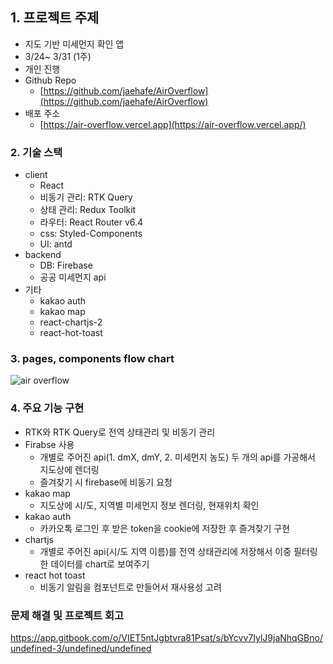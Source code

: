## 1. 프로젝트 주제

- 지도 기반 미세먼지 확인 앱
- 3/24~ 3/31 (1주)
- 개인 진행
- Github Repo
    - [https://github.com/jaehafe/AirOverflow](https://github.com/jaehafe/AirOverflow)
- 배포 주소
    - [https://air-overflow.vercel.app](https://air-overflow.vercel.app/)

### 2. 기술 스택

- client
    - React
    - 비동기 관리: RTK Query
    - 상태 관리: Redux Toolkit
    - 라우터: React Router v6.4
    - css: Styled-Components
    - UI: antd
- backend
    - DB: Firebase
    - 공공 미세먼지 api
- 기타
    - kakao auth
    - kakao map
    - react-chartjs-2
    - react-hot-toast

### 3. pages, components flow chart
![air overflow](https://github.com/jaehafe/AirOverflow/assets/108874515/24baba86-c206-45d8-8395-d843b26a5772)


### 4. 주요 기능 구현

- RTK와 RTK Query로 전역 상태관리 및 비동기 관리
- Firabse 사용
    - 개별로 주어진 api(1. dmX, dmY, 2. 미세먼지 농도) 두 개의 api를 가공해서 지도상에 렌더링
    - 즐겨찾기 시 firebase에 비동기 요청
- kakao map
    - 지도상에 시/도, 지역별 미세먼지 정보 렌더링, 현재위치 확인
- kakao auth
    - 카카오톡 로그인 후 받은 token을 cookie에 저장한 후 즐겨찾기 구현
- chartjs
    - 개별로 주어진 api(시/도 지역 이름)를 전역 상태관리에 저장해서 이중 필터링 한 데이터를 chart로 보여주기
- react hot toast
    - 비동기 알림을 컴포넌트로 만들어서 재사용성 고려

### 문제 해결 및 프로젝트 회고
https://app.gitbook.com/o/VIET5ntJgbtvra81Psat/s/bYcvv7IylJ9jaNhqGBno/undefined-3/undefined/undefined
